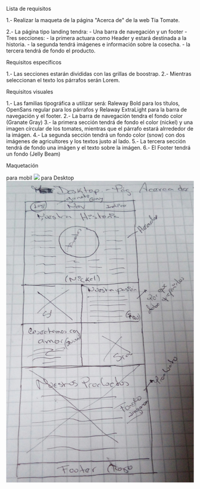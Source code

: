 Lista de requisitos 

1.- Realizar la maqueta de la página "Acerca de" de la web Tia Tomate.

2.- La página tipo landing tendra:
 			- Una barra de navegación y un footer 
 			- Tres secciones: 
 			      - la primera actuara como Header y estará destinada a la historia.
 			      - la segunda tendrá imágenes e información sobre la cosecha.
 			      - la tercera tendrá de fondo el producto.

Requisitos específicos

1.- Las secciones estarán divididas con las grillas de boostrap.
2.- Mientras seleccionan el texto los párrafos serán Lorem.


Requisitos visuales

1.- Las familias tipográfica a utilizar será: Raleway Bold para los títulos, OpenSans regular para los párrafos y Relaway ExtraLight para la barra de navegación y el footer.
2.- La barra de navegación tendra el fondo color (Granate Gray)	
3.- la primera sección tendrá de fondo el color (nickel) y una imagen círcular de los tomates, mientras que el párrafo estará alrrededor de la imágen.
4.- La segunda sección tendrá un fondo color (snow) con dos imágenes de agricultores y los textos justo al lado. 
5.- La tercera sección tendrá de fondo una imágen y el texto sobre la imágen.
6.- El Footer tendrá un fondo (Jelly Beam)

Maquetación

para mobil ![](ketchmobil.jpg)
para Desktop ![](sketchdesktop.jpg)
